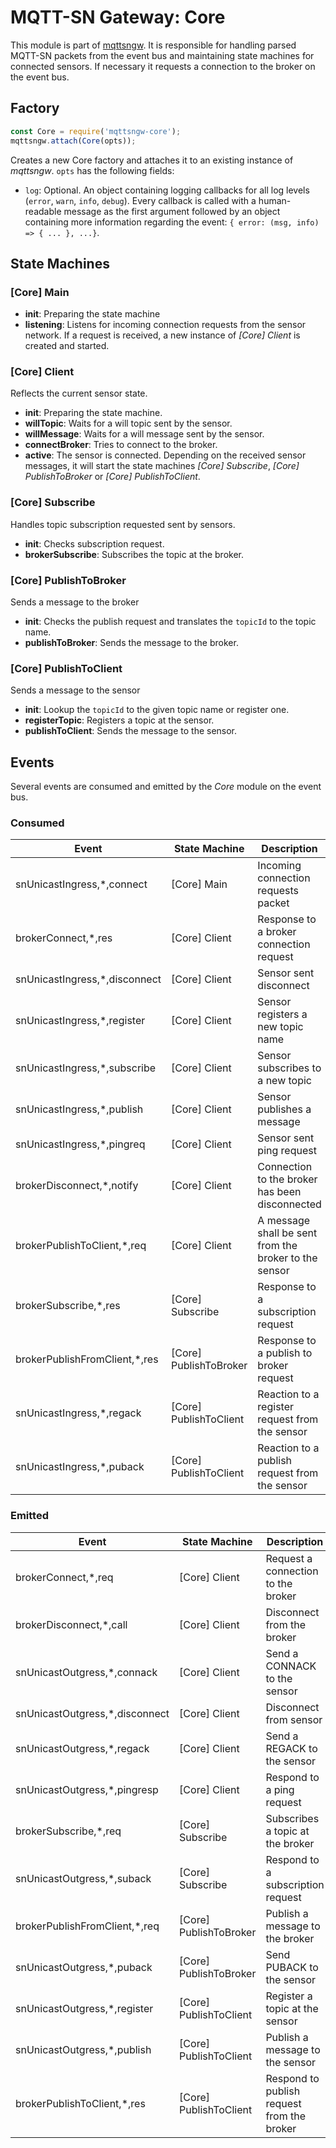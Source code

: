 # MQTT-SN Gateway: Core

This module is part of [mqttsngw](https://github.com/jue89/node-mqttsngw). It is responsible for handling parsed MQTT-SN packets from the event bus and maintaining state machines for connected sensors. If necessary it requests a connection to the broker on the event bus.

## Factory

```js
const Core = require('mqttsngw-core');
mqttsngw.attach(Core(opts));
```

Creates a new Core factory and attaches it to an existing instance of *mqttsngw*. ```opts``` has the following fields:
 * ```log```: Optional. An object containing logging callbacks for all log levels (```error```, ```warn```, ```info```, ```debug```). Every callback is called with a human-readable message as the first argument followed by an object containing more information regarding the event: ```{ error: (msg, info) => { ... }, ...}```.

## State Machines

### [Core] Main

 * **init**: Preparing the state machine
 * **listening**: Listens for incoming connection requests from the sensor network. If a request is received, a new instance of *[Core] Client* is created and started.

### [Core] Client

Reflects the current sensor state.

 * **init**: Preparing the state machine.
 * **willTopic**: Waits for a will topic sent by the sensor.
 * **willMessage**: Waits for a will message sent by the sensor.
 * **connectBroker**: Tries to connect to the broker.
 * **active**: The sensor is connected. Depending on the received sensor messages, it will start the state machines *[Core] Subscribe*, *[Core] PublishToBroker* or *[Core] PublishToClient*.

### [Core] Subscribe

Handles topic subscription requested sent by sensors.

 * **init**: Checks subscription request.
 * **brokerSubscribe**: Subscribes the topic at the broker.

### [Core] PublishToBroker

Sends a message to the broker

 * **init**: Checks the publish request and translates the ```topicId``` to the topic name.
 * **publishToBroker**: Sends the message to the broker.

### [Core] PublishToClient

Sends a message to the sensor

 * **init**: Lookup the ```topicId``` to the given topic name or register one.
 * **registerTopic**: Registers a topic at the sensor.
 * **publishToClient**: Sends the message to the sensor.


## Events

Several events are consumed and emitted by the *Core* module on the event bus.

### Consumed

| Event                          | State Machine          | Description |
| ------------------------------ | ---------------------- | ----------- |
| snUnicastIngress,*,connect     | [Core] Main            | Incoming connection requests packet |
| brokerConnect,*,res            | [Core] Client          | Response to a broker connection request |
| snUnicastIngress,*,disconnect  | [Core] Client          | Sensor sent disconnect |
| snUnicastIngress,*,register    | [Core] Client          | Sensor registers a new topic name |
| snUnicastIngress,*,subscribe   | [Core] Client          | Sensor subscribes to a new topic |
| snUnicastIngress,*,publish     | [Core] Client          | Sensor publishes a message |
| snUnicastIngress,*,pingreq     | [Core] Client          | Sensor sent ping request |
| brokerDisconnect,*,notify      | [Core] Client          | Connection to the broker has been disconnected |
| brokerPublishToClient,*,req    | [Core] Client          | A message shall be sent from the broker to the sensor |
| brokerSubscribe,*,res          | [Core] Subscribe       | Response to a subscription request |
| brokerPublishFromClient,*,res  | [Core] PublishToBroker | Response to a publish to broker request |
| snUnicastIngress,*,regack      | [Core] PublishToClient | Reaction to a register request from the sensor |
| snUnicastIngress,*,puback      | [Core] PublishToClient | Reaction to a publish request from the sensor |


### Emitted

| Event                          | State Machine          | Description |
| ------------------------------ | ---------------------- | ----------- |
| brokerConnect,*,req            | [Core] Client          | Request a connection to the broker |
| brokerDisconnect,*,call        | [Core] Client          | Disconnect from the broker |
| snUnicastOutgress,*,connack    | [Core] Client          | Send a CONNACK to the sensor |
| snUnicastOutgress,*,disconnect | [Core] Client          | Disconnect from sensor |
| snUnicastOutgress,*,regack     | [Core] Client          | Send a REGACK to the sensor |
| snUnicastOutgress,*,pingresp   | [Core] Client          | Respond to a ping request |
| brokerSubscribe,*,req          | [Core] Subscribe       | Subscribes a topic at the broker |
| snUnicastOutgress,*,suback     | [Core] Subscribe       | Respond to a subscription request |
| brokerPublishFromClient,*,req  | [Core] PublishToBroker | Publish a message to the broker |
| snUnicastOutgress,*,puback     | [Core] PublishToBroker | Send PUBACK to the sensor |
| snUnicastOutgress,*,register   | [Core] PublishToClient | Register a topic at the sensor |
| snUnicastOutgress,*,publish    | [Core] PublishToClient | Publish a message to the sensor |
| brokerPublishToClient,*,res    | [Core] PublishToClient | Respond to publish request from the broker |
